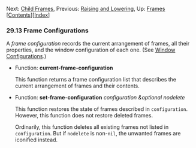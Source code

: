 <!-- This is the GNU Emacs Lisp Reference Manual
corresponding to Emacs version 27.2.

Copyright (C) 1990-1996, 1998-2021 Free Software Foundation,
Inc.

Permission is granted to copy, distribute and/or modify this document
under the terms of the GNU Free Documentation License, Version 1.3 or
any later version published by the Free Software Foundation; with the
Invariant Sections being "GNU General Public License," with the
Front-Cover Texts being "A GNU Manual," and with the Back-Cover
Texts as in (a) below.  A copy of the license is included in the
section entitled "GNU Free Documentation License."

(a) The FSF's Back-Cover Text is: "You have the freedom to copy and
modify this GNU manual.  Buying copies from the FSF supports it in
developing GNU and promoting software freedom." -->

<!-- Created by GNU Texinfo 6.7, http://www.gnu.org/software/texinfo/ -->

Next: [Child Frames](Child-Frames.html), Previous: [Raising and Lowering](Raising-and-Lowering.html), Up: [Frames](Frames.html)   \[[Contents](index.html#SEC_Contents "Table of contents")]\[[Index](Index.html "Index")]

### 29.13 Frame Configurations

A *frame configuration* records the current arrangement of frames, all their properties, and the window configuration of each one. (See [Window Configurations](Window-Configurations.html).)

*   Function: **current-frame-configuration**

    This function returns a frame configuration list that describes the current arrangement of frames and their contents.

<!---->

*   Function: **set-frame-configuration** *configuration \&optional nodelete*

    This function restores the state of frames described in `configuration`. However, this function does not restore deleted frames.

    Ordinarily, this function deletes all existing frames not listed in `configuration`. But if `nodelete` is non-`nil`, the unwanted frames are iconified instead.
